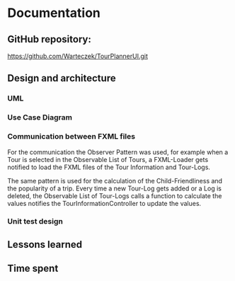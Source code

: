 # Documentation
## GitHub repository:
https://github.com/Warteczek/TourPlannerUI.git
## Design and architecture

### UML

### Use Case Diagram

###	Communication between FXML files
For the communication the Observer Pattern was used, for example when a Tour is selected in the Observable List of Tours, 
a FXML-Loader gets notified to load the FXML files of the Tour Information and Tour-Logs.

The same pattern is used for the calculation of the Child-Friendliness and the popularity of a trip. Every time a new Tour-Log gets added
or a Log is deleted, the Observable List of Tour-Logs calls a function to calculate the values notifies the TourInformationController
to update the values.

### Unit test design

## Lessons learned

## Time spent

